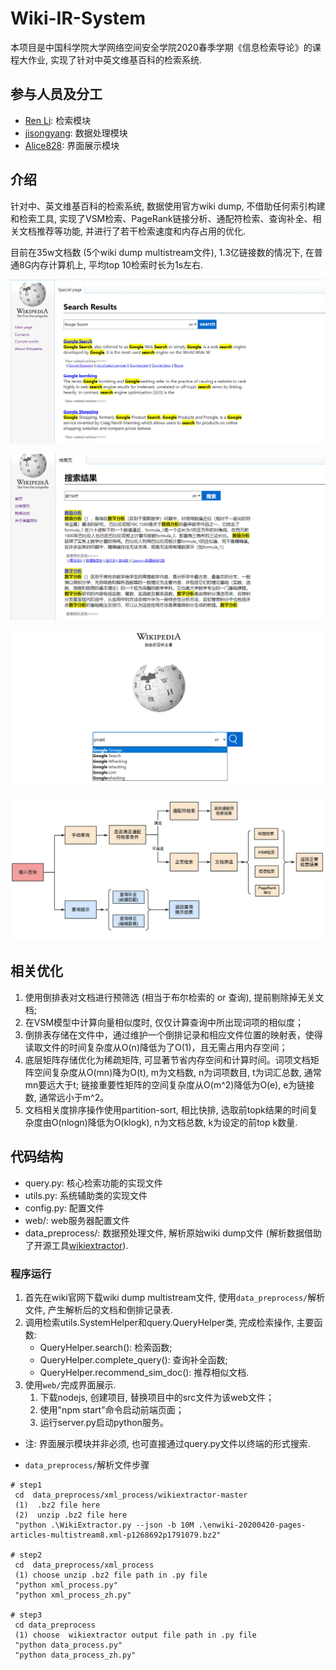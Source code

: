 # Wiki-IR-System
本项目是中国科学院大学网络空间安全学院2020春季学期《信息检索导论》的课程大作业, 实现了针对中英文维基百科的检索系统.

## 参与人员及分工
- [Ren Li](https://github.com/renli1024): 检索模块
- [jisongyang](https://github.com/jisongyang): 数据处理模块
- [Alice828](https://github.com/Alice828): 界面展示模块

## 介绍
针对中、英文维基百科的检索系统, 数据使用官方wiki dump, 不借助任何索引构建和检索工具, 实现了VSM检索、PageRank链接分析、通配符检索、查询补全、相关文档推荐等功能, 并进行了若干检索速度和内存占用的优化. 

目前在35w文档数 (5个wiki dump multistream文件), 1.3亿链接数的情况下, 在普通8G内存计算机上, 平均top 10检索时长为1s左右.

![英文检索](example_images/英文检索.png)

![中文检索](example_images/中文检索.png)

![查询补全](example_images/查询补全.png)

![检索流程](example_images/检索流程.png)

## 相关优化
1. 使用倒排表对文档进行预筛选 (相当于布尔检索的 or 查询), 提前剔除掉无关文档; 
2. 在VSM模型中计算向量相似度时, 仅仅计算查询中所出现词项的相似度；
3. 倒排表存储在文件中，通过维护一个倒排记录和相应文件位置的映射表，使得读取文件的时间复杂度从O(n)降低为了O(1)，且无需占用内存空间；
4. 底层矩阵存储优化为稀疏矩阵, 可显著节省内存空间和计算时间。词项文档矩阵空间复杂度从O(mn)降为O(t), m为文档数, n为词项数目, t为词汇总数, 通常mn要远大于t; 链接重要性矩阵的空间复杂度从O(m^2)降低为O(e), e为链接数, 通常远小于m^2。
5. 文档相关度排序操作使用partition-sort, 相比快排, 选取前topk结果的时间复杂度由O(nlogn)降低为O(klogk), n为文档总数, k为设定的前top k数量.

## 代码结构
- query.py: 核心检索功能的实现文件
- utils.py: 系统辅助类的实现文件
- config.py: 配置文件
- web/: web服务器配置文件
- data_preprocess/: 数据预处理文件, 解析原始wiki dump文件 (解析数据借助了开源工具[wikiextractor](https://github.com/attardi/wikiextractor)).

### 程序运行
1. 首先在wiki官网下载wiki dump multistream文件, 使用`data_preprocess/`解析文件, 产生解析后的文档和倒排记录表.
2. 调用检索utils.SystemHelper和query.QueryHelper类, 完成检索操作, 主要函数:
    - QueryHelper.search(): 检索函数;
    - QueryHelper.complete_query(): 查询补全函数;
    - QueryHelper.recommend_sim_doc(): 推荐相似文档.
3. 使用`web/`完成界面展示.
    1. 下载nodejs, 创建项目, 替换项目中的src文件为该web文件；
    2. 使用"npm start"命令启动前端页面；
    3. 运行server.py启动python服务。
- 注: 界面展示模块并非必须, 也可直接通过query.py文件以终端的形式搜索.

- `data_preprocess/`解析文件步骤
```shell
# step1
 cd  data_preprocess/xml_process/wikiextractor-master
 (1)  .bz2 file here
 (2)  unzip .bz2 file here
 "python .\WikiExtractor.py --json -b 10M .\enwiki-20200420-pages-articles-multistream8.xml-p1268692p1791079.bz2"

# step2
 cd  data_preprocess/xml_process
 (1) choose unzip .bz2 file path in .py file
 "python xml_process.py"
 "python xml_process_zh.py"
 
# step3
 cd data_preprocess
 (1) choose  wikiextractor output file path in .py file
 "python data_process.py"
 "python data_process_zh.py"
```

